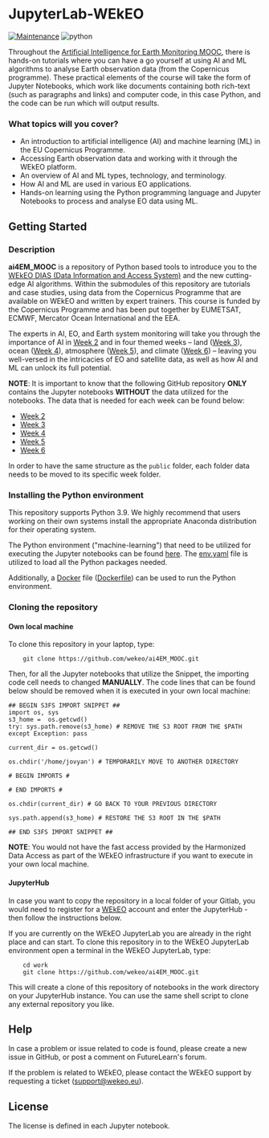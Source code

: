 # JupyterLab-WEkEO

[![Maintenance](https://img.shields.io/badge/Maintained%3F-yes-green.svg)](https://github.com/wekeo/ai4EM_MOOC/graphs/commit-activity)
![python](https://img.shields.io/badge/python-3.9-blue)


Throughout the [Artificial Intelligence for Earth Monitoring MOOC](https://www.futurelearn.com/courses/artificial-intelligence-for-earth-monitoring), there is hands-on tutorials where you can have a go yourself at using AI and ML algorithms to analyse Earth observation data (from the Copernicus programme). These practical elements of the course will take the form of Jupyter Notebooks, which work like documents containing both rich-text (such as paragraphs and links) and computer code, in this case Python, and the code can be run which will output results.

### What topics will you cover?

* An introduction to artificial intelligence (AI) and machine learning (ML) in the EU Copernicus Programme.
* Accessing Earth observation data and working with it through the WEkEO platform.
* An overview of AI and ML types, technology, and terminology.
* How AI and ML are used in various EO applications.
* Hands-on learning using the Python programming language and Jupyter Notebooks to process and analyse EO data using ML.

## Getting Started

### Description

**ai4EM_MOOC** is a repository of Python based tools to introduce you to the [WEkEO DIAS (Data Information and Access System)](https://wekeo.eu/) and the new cutting-edge AI algorithms. Within the submodules of this repository are tutorials and case studies, using data from the Copernicus Programme that are available on WEkEO and written by expert trainers. This course is funded by the Copernicus Programme and has been put together by EUMETSAT, ECMWF, Mercator Ocean International and the EEA.

The experts in AI, EO, and Earth system monitoring will take you through the importance of AI in [Week 2](https://github.com/wekeo/ai4EM_MOOC/blob/main/2_ai4eo) and in four themed weeks – land ([Week 3](https://github.com/wekeo/ai4EM_MOOC/blob/main/3_land)), ocean ([Week 4](https://github.com/wekeo/ai4EM_MOOC/blob/main/4_ocean)), atmosphere ([Week 5](https://github.com/wekeo/ai4EM_MOOC/blob/main/5_atmosphere)), and climate ([Week 6](https://github.com/wekeo/ai4EM_MOOC/blob/main/6_climate)) – leaving you well-versed in the intricacies of EO and satellite data, as well as how AI and ML can unlock its full potential. 

**NOTE**: It is important to know that the following GitHub repository **ONLY** contains the Jupyter notebooks **WITHOUT** the data utilized for the notebooks. The data that is needed for each week can be found below:

* [Week 2](https://wekeo-files.apps.mercator.dpi.wekeo.eu/s/iqMwt7Zz8isxg2K)
* [Week 3](https://wekeo-files.apps.mercator.dpi.wekeo.eu/s/FTqQ4GiiRfA4Sop)
* [Week 4](https://drive.google.com/file/d/1q1yhVpgjx50APAPa_tskEsV9P6pF7BuF/view?usp=sharing)
* [Week 5](https://wekeo-files.apps.mercator.dpi.wekeo.eu/s/DrGPGZrs8WLwaHs)
* [Week 6](https://drive.google.com/file/d/1BYRLBx7ev6WUob8Fa4wDJp962b5KNKaz/view?usp=sharing)

In order to have the same structure as the `public` folder, each folder data needs to be moved to its specific week folder. 

### Installing the Python environment

This repository supports Python 3.9. We highly recommend that users working on their own systems install the appropriate Anaconda distribution for their operating system. 

The Python environment ("machine-learning") that need to be utilized for executing the Jupyter notebooks can be found [here](https://github.com/wekeo/ai4EM_MOOC/blob/main/env.yaml). The [env.yaml](https://github.com/wekeo/ai4EM_MOOC/blob/main/env.yaml) file is utilized to load all the Python packages needed.

Additionally, a [Docker](https://github.com/wekeo/ai4EM_MOOC/blob/main/Dockerfile) file ([Dockerfile](https://github.com/wekeo/ai4EM_MOOC/blob/main/Dockerfile)) can be used to run the Python environment. 

### Cloning the repository

#### Own local machine

To clone this repository in your laptop, type:

``` shell
    git clone https://github.com/wekeo/ai4EM_MOOC.git
```

Then, for all the Jupyter notebooks that utilize the Snippet, the importing code cell needs to changed **MANUALLY**. The code lines that can be found below should be removed when it is executed in your own local machine:

```
## BEGIN S3FS IMPORT SNIPPET ##
import os, sys
s3_home =  os.getcwd()
try: sys.path.remove(s3_home) # REMOVE THE S3 ROOT FROM THE $PATH
except Exception: pass

current_dir = os.getcwd()

os.chdir('/home/jovyan') # TEMPORARILY MOVE TO ANOTHER DIRECTORY

# BEGIN IMPORTS #

# END IMPORTS #

os.chdir(current_dir) # GO BACK TO YOUR PREVIOUS DIRECTORY

sys.path.append(s3_home) # RESTORE THE S3 ROOT IN THE $PATH

## END S3FS IMPORT SNIPPET ##
```

**NOTE**: You would not have the fast access provided by the Harmonized Data Access as part of the WEkEO infrastructure if you want to execute in your own local machine.

#### JupyterHub

In case you want to copy the repository in a local folder of your Gitlab, you would need to register for a [WEkEO](www.wekeo.eu) account and enter the JupyterHub - then follow the instructions below.

If you are currently on the WEkEO JupyterLab you are already in the right place and can start. To clone this repository in to the WEkEO JupyterLab environment open a terminal in the WEkEO JupyterLab, type:

``` shell
    cd work
    git clone https://github.com/wekeo/ai4EM_MOOC.git
```

This will create a clone of this repository of notebooks in the work directory on your JupyterHub instance. You can use the same shell script to clone any external repository you like.


## Help

In case a problem or issue related to code is found, please create a new issue in GitHub, or post a comment on FutureLearn's forum.

If the problem is related to WEkEO, please contact the WEkEO support by requesting a ticket ([support@wekeo.eu](support@wekeo.eu)).

## License

The license is defined in each Jupyter notebook.